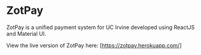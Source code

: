 # ZotPay

ZotPay is a unified payment system for UC Irvine developed using ReactJS and Material UI.

View the live version of ZotPay here: [https://zotpay.herokuapp.com/]
